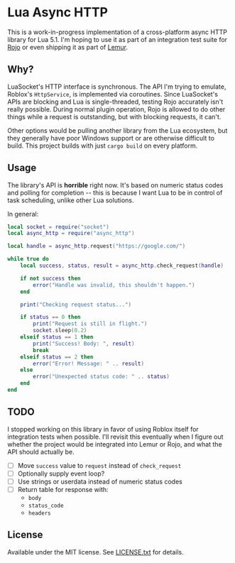 # Lua Async HTTP
This is a work-in-progress implementation of a cross-platform async HTTP library for Lua 5.1. I'm hoping to use it as part of an integration test suite for [Rojo](https://github.com/LPGhatguy/rojo) or even shipping it as part of [Lemur](https://github.com/LPGhatguy/lemur).

## Why?
LuaSocket's HTTP interface is synchronous. The API I'm trying to emulate, Roblox's `HttpService`, is implemented via coroutines. Since LuaSocket's APIs are blocking and Lua is single-threaded, testing Rojo accurately isn't really possible. During normal plugin operation, Rojo is allowed to do other things while a request is outstanding, but with blocking requests, it can't.

Other options would be pulling another library from the Lua ecosystem, but they generally have poor Windows support or are otherwise difficult to build. This project builds with just `cargo build` on every platform.

## Usage
The library's API is **horrible** right now. It's based on numeric status codes and polling for completion -- this is because I want Lua to be in control of task scheduling, unlike other Lua solutions.

In general:

```lua
local socket = require("socket")
local async_http = require("async_http")

local handle = async_http.request("https://google.com/")

while true do
	local success, status, result = async_http.check_request(handle)

	if not success then
		error("Handle was invalid, this shouldn't happen.")
	end

	print("Checking request status...")

	if status == 0 then
		print("Request is still in flight.")
		socket.sleep(0.2)
	elseif status == 1 then
		print("Success! Body: ", result)
		break
	elseif status == 2 then
		error("Error! Message: " .. result)
	else
		error("Unexpected status code: " .. status)
	end
end
```

## TODO
I stopped working on this library in favor of using Roblox itself for integration tests when possible. I'll revisit this eventually when I figure out whether the project would be integrated into Lemur or Rojo, and what the API should actually be.

* [ ] Move `success` value to `request` instead of `check_request`
* [ ] Optionally supply event loop?
* [ ] Use strings or userdata instead of numeric status codes
* [ ] Return table for response with:
	* `body`
	* `status_code`
	* `headers`

## License
Available under the MIT license. See [LICENSE.txt](LICENSE.txt) for details.